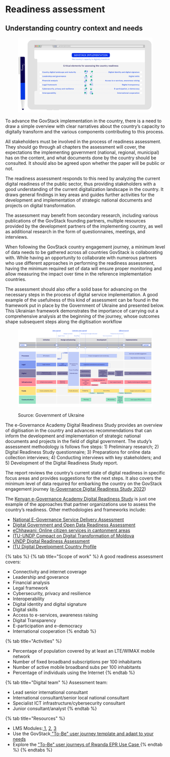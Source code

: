 # Readiness assessment

## Understanding country context and needs

<figure><img src="../../../.gitbook/assets/7.-Readiness-assessment (7).jpg" alt=""><figcaption></figcaption></figure>

To advance the GovStack implementation in the country, there is a need to draw a simple overview with clear narratives about the country’s capacity to digitally transform and the various components contributing to this process.

All stakeholders must be involved in the process of readiness assessment. They should go through all chapters the assessment will cover, the expectations the implementing government (national, regional, municipal) has on the content, and what documents done by the country should be consulted. It should also be agreed upon whether the paper will be public or not.

The readiness assessment responds to this need by analyzing the current digital readiness of the public sector, thus providing stakeholders with a good understanding of the current digitalization landscape in the country. It draws general findings in key areas and guides further activities for the development and implementation of strategic national documents and projects on digital transformation.

The assessment may benefit from secondary research, including various publications of the GovStack founding partners, multiple resources provided by the development partners of the implementing country, as well as additional research in the form of questionnaires, meetings, and interviews.

When following the GovStack country engagement journey, a minimum level of data needs to be gathered across all countries GovStack is collaborating with. While having an opportunity to collaborate with numerous partners who use different approaches in performing the readiness assessment, having the minimum required set of data will ensure proper monitoring and allow measuring the impact over time in the reference implementation countries.

The assessment should also offer a solid base for advancing on the necessary steps in the process of digital service implementation. A good example of the usefulness of this kind of assessment can be found in the framework put in place by the Government of Ukraine and presented below. This Ukrainian framework demonstrates the importance of carrying out a comprehensive analysis at the beginning of the journey, whose outcomes shape subsequent steps along the digitisation workflow

<figure><img src="../../../.gitbook/assets/21a.-GovStack-country-engagement-journey (1).jpg" alt=""><figcaption><p>Source: Government of Ukraine</p></figcaption></figure>

The e-Governance Academy Digital Readiness Study provides an overview of digitisation in the country and advances recommendations that can inform the development and implementation of strategic national documents and projects in the field of digital government. The study’s assessment methodology is follows five steps: 1) Preliminary research; 2) Digital Readiness Study questionnaire; 3) Preparations for online data collection interviews; 4) Conducting interviews with key stakeholders; and 5) Development of the Digital Readiness Study report.

The report reviews the country’s current state of digital readiness in specific focus areas and provides suggestions for the next steps. It also covers the minimum level of data required for embarking the country on the GovStack engagement journey ([e-Governance Digital Readiness Study 2022](https://ega.ee/wp-content/uploads/2022/07/Kenya-Digital-Readiness-Study.pdf))&#x20;

The [Kenyan e-Governance Academy Digital Readiness Study](https://ega.ee/wp-content/uploads/2022/07/Kenya-Digital-Readiness-Study.pdf) is just one example of the approaches that partner organizations use to assess the country’s readiness. Other methodologies and frameworks include:

* [National E-Governance Service Delivery Assessment](https://nesda.gov.in/publicsite/)&#x20;
* [Digital Government and Open Data Readiness Assessment](https://openknowledge.worldbank.org/handle/10986/32547)&#x20;
* [eChhawani: Online citizen services in cantonment areas](https://egov.org.in/case-studies/echhawani-cantonment-areas/)&#x20;
* [ITU-UNDP Compact on Digital Transformation of Moldova](https://www.itu.int/en/ITU-D/Regional-Presence/Europe/Documents/Events/2021/Regional%20Innovation%20Forum/Digital\_Moldova.pdf)&#x20;
* [UNDP Digital Readiness Assessment](https://www.undp.org/digital/transformations)&#x20;
* [ITU Digital Development Country Profile ](https://www.itu.int/en/ITU-D/Regional-Presence/Europe/Pages/Publications/Publications.aspx)

{% tabs %}
{% tab title="Scope of work" %}
A good readiness assessment covers:

* Connectivity and internet coverage
* Leadership and goverance
* Financial analysis
* Legal framework
* Cybersecurity, privacy and resilience
* Interoperability
* Digital identity and digital signature
* Digital skills
* Access to e-services, awareness raising
* Digital Transparency
* E-participation and e-democracy
* International cooperation
{% endtab %}

{% tab title="Activities" %}


* Percentage of population covered by at least an LTE/WIMAX mobile network&#x20;
* &#x20;Number of fixed broadband subscriptions per 100 inhabitants&#x20;
* &#x20;Number of active mobile broadband subs per 100 inhabitants&#x20;
* &#x20;Percentage of individuals using the Internet&#x20;
{% endtab %}

{% tab title="Digital team" %}
Assessment team: &#x20;

* Lead senior international consultant&#x20;
* International consultant/senior local national consultant&#x20;
* Specialist ICT infrastructure/cybersecurity consultant&#x20;
* Junior consultant/analyst&#x20;
{% endtab %}

{% tab title="Resources" %}
* LMS Modules:[ 1](https://govstack.gitbook.io/implementation-playbook/govstack-implementation-playbook/learning-and-exchange/govstack-learning-management-system#awareness-building-and-expression-of-interest), [2](https://govstack.gitbook.io/implementation-playbook/govstack-implementation-playbook/learning-and-exchange/govstack-learning-management-system#agreement-of-cooperation), [3](https://govstack.gitbook.io/implementation-playbook/govstack-implementation-playbook/learning-and-exchange/govstack-learning-management-system#govstack-internal-kick-off) &#x20;
* Use the GovStack[ "To-Be" user journey template and adapt to your needs ](https://govstack.gitbook.io/implementation-playbook/govstack-implementation-playbook/learning-and-exchange/artefacts#user-journey-request-for-information-rfi-5)&#x20;
* Explore the ["To-Be" user journeys of Rwanda EPR Use Case ](https://govstack.gitbook.io/implementation-playbook/govstack-implementation-playbook/learning-and-exchange/artefacts#user-journey-request-for-information-rfi-5)
{% endtab %}
{% endtabs %}
